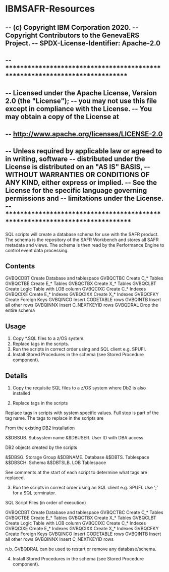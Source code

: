 # IBMSAFR-Resources
-- (c) Copyright IBM Corporation 2020. 
-- Copyright Contributors to the GenevaERS Project.
-- SPDX-License-Identifier: Apache-2.0
--
-- ***************************************************************************
-- 
-- Licensed under the Apache License, Version 2.0 (the "License"); 
-- you may not use this file except in compliance with the License. 
-- You may obtain a copy of the License at 
-- 
-- http://www.apache.org/licenses/LICENSE-2.0 
-- 
-- Unless required by applicable law or agreed to in writing, software 
-- distributed under the License is distributed on an "AS IS" BASIS, 
-- WITHOUT WARRANTIES OR CONDITIONS OF ANY KIND, either express or implied.
-- See the License for the specific language governing permissions and 
-- limitations under the License. 
-- ****************************************************************************
--


SQL scripts will create a database schema for use with the SAFR product. The
schema is the repository of the SAFR Workbench and stores all SAFR metadata and
views. The schema is then read by the Performance Engine to control event data
processing.

## Contents

GVBQCDBT        Create Database and tablespace
GVBQCTBC        Create C_* Tables
GVBQCTBE        Create E_* Tables
GVBQCTBX        Create X_* Tables
GVBQCLBT        Create Logic Table with LOB column
GVBQCIXC        Create C_* Indexes
GVBQCIXE        Create E_* Indexes
GVBQCIXX        Create X_* Indexes
GVBQCFKY        Create Foreign Keys
GVBQINCO        Insert CODETABLE rows
GVBQINTB        Insert all other rows
GVBQINNX        Insert C_NEXTKEYID rows
GVBQDRAL        Drop the entire schema

## Usage

1. Copy *.SQL files to a z/OS system.
2. Replace tags in the scripts.
3. Run the scripts in correct order using and SQL client e.g. SPUFI.
4. Install Stored Procedures in the schema (see Stored Procedure component).

## Details

1. Copy the requisite SQL files to a z/OS system where Db2 is also installed


2. Replace tags in the scripts

Replace tags in scripts with system specific values. Full stop is part of
the tag name. The tags to replace in the scripts are

From the existing DB2 installation

&$DBSUB.    Subsystem name
&$DBUSER.   User ID with DBA access

DB2 objects created by the scripts

&$DBSG.     Storage Group
&$DBNAME.   Database
&$DBTS.     Tablespace
&$DBSCH.    Schema
&$DBTSLB.   LOB Tablespace

See comments at the start of each script to determine what tags are replaced.


3. Run the scripts in correct order using an SQL client e.g. SPUFI. Use ';' for
a SQL terminator.

SQL Script Files (in order of execution)

GVBQCDBT        Create Database and tablespace
GVBQCTBC        Create C_* Tables
GVBQCTBE        Create E_* Tables
GVBQCTBX        Create X_* Tables
GVBQCLBT        Create Logic Table with LOB column
GVBQCIXC        Create C_* Indexes
GVBQCIXE        Create E_* Indexes
GVBQCIXX        Create X_* Indexes
GVBQCFKY        Create Foreign Keys
GVBQINCO        Insert CODETABLE rows
GVBQINTB        Insert all other rows
GVBQINNX        Insert C_NEXTKEYID rows

n.b. GVBQDRAL can be used to restart or remove any database/schema.

4. Install Stored Procedures in the schema (see Stored Procedure component).

